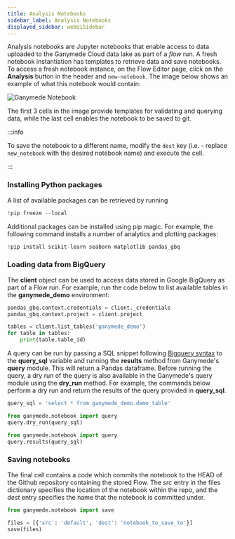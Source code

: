 ```yaml
---
title: Analysis Notebooks
sidebar_label: Analysis Notebooks
displayed_sidebar: webUiSidebar
---
```


Analysis notebooks are Jupyter notebooks that enable access to data uploaded to the Ganymede Cloud data lake as part of a _flow_ run.  A fresh notebook instantiation has templates to retrieve data and save notebooks.  To access a fresh notebook instance, on the Flow Editor page, click on the **Analysis** button in the header and `new-notebook`.  The image below shows an example of what this notebook would contain:

![Ganymede Notebook](https://ganymede-bio.mo.cloudinary.net/apiServer/%20GanymedeNotebook_20220824.png)

The first 3 cells in the image provide templates for validating and querying data, while the last cell enables the notebook to be saved to git.

:::info

To save the notebook to a different name, modify the `dest` key (i.e. - replace `new_notebook` with the desired notebook name) and execute the cell.

:::

### Installing Python packages

A list of available packages can be retrieved by running

```python
!pip freeze --local
```

Additional packages can be installed using pip magic.  For example, the following command installs a number of analytics and plotting packages:

```python
!pip install scikit-learn seaborn matplotlib pandas_gbq
```

### Loading data from BigQuery

The __client__ object can be used to access data stored in Google BigQuery as part of a Flow run.  For example, run the code below to list available tables in the __ganymede_demo__ environment:

```python
pandas_gbq.context.credentials = client._credentials
pandas_gbq.context.project = client.project

tables = client.list_tables('ganymede_demo')
for table in tables:
    print(table.table_id)
```

A query can be run by passing a SQL snippet following [Bigquery syntax](https://cloud.google.com/bigquery/docs/reference/standard-sql/query-syntax) to the __query_sql__ variable and running the __results__ method from Ganymede's __query__ module. This will return a Pandas dataframe. Before running the query, a dry run of the query is also available in the Ganymede's query module using the __dry_run__ method. For example, the commands below perform a dry run and return the results of the query provided in __query_sql__.

```python
query_sql = 'select * from ganymede_demo.demo_table'
```
```python
from ganymede.notebook import query
query.dry_run(query_sql)
```
```python
from ganymede.notebook import query
query.results(query_sql)
```

### Saving notebooks

The final cell contains a code which commits the notebook to the HEAD of the Github repository containing the stored Flow.  The _src_ entry in the files dictionary specifies the location of the notebook within the repo, and the _dest_ entry specifies the name that the notebook is committed under.

```python
from ganymede.notebook import save

files = [{'src': 'default', 'dest': 'notebook_to_save_to'}]
save(files)
```